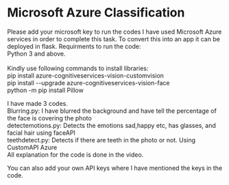 # Microsoft Azure Classification
Please add your microsoft key to run the codes
I have used Microsoft Azure services in order to complete this task. To convert this into an app it can be deployed in flask.
Requirments to run the code: <br/>
Python 3 and above. <br/>
<br/>
Kindly use following commands to install libraries: <br/>
pip install azure-cognitiveservices-vision-customvision <br/>
pip install --upgrade azure-cognitiveservices-vision-face <br/>
python -m pip install Pillow <br/>

I have made 3 codes.<br/>
Blurring.py: I have blurred the background and have tell the percentage of the face is covering the photo <br/>
detectemotions.py: Detects the emotions sad,happy etc, has glasses, and facial hair using faceAPI <br/>
teethdetect.py: Detects if there are teeth in the photo or not. Using CustomAPI Azure <br/>
All explanation for the code is done in the video. <br/>

You can also add your own API keys where I have mentioned the keys in the code.
